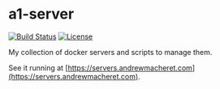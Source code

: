 # a1-server

[![Build Status](https://travis-ci.org/andrewmacheret/a1-servers.svg?branch=master)](https://travis-ci.org/andrewmacheret/a1-servers) [![License](https://img.shields.io/badge/license-MIT-lightgray.svg)](https://github.com/andrewmacheret/a1-servers/blob/master/LICENSE.md)

My collection of docker servers and scripts to manage them.

See it running at [https://servers.andrewmacheret.com](https://servers.andrewmacheret.com).
